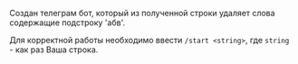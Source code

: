 Создан телеграм бот, который из полученной строки удаляет слова содержащие подстроку 'абв'.

Для корректной работы необходимо ввести `/start <string>`, где `string` - как раз Ваша строка.